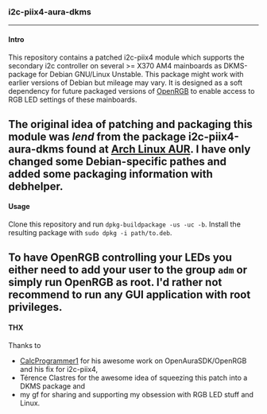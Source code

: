 ### i2c-piix4-aura-dkms
---
#### Intro
This repository contains a patched i2c-piix4 module which supports the secondary i2c controller on several >= X370 AM4 mainboards as DKMS-package for Debian GNU/Linux Unstable. This package might work with earlier versions of Debian but mileage may vary. It is designed as a soft dependency for future packaged versions of [OpenRGB](https://gitlab.com/CalcProgrammer1/OpenRGB) to enable access to RGB LED settings of these mainboards.

The original idea of patching and packaging this module was *lend* from the package i2c-piix4-aura-dkms found at [Arch Linux AUR](https://aur.archlinux.org/packages/i2c-piix4-aura-dkms). I have only changed some Debian-specific pathes and added some packaging information with debhelper.
---
#### Usage
Clone this repository and run `dpkg-buildpackage -us -uc -b`. Install the resulting package with `sudo dpkg -i path/to.deb`.

To have OpenRGB controlling your LEDs you either need to add your user to the group `adm` or simply run OpenRGB as root. I'd rather not recommend to run any GUI application with root privileges.
---
#### THX
Thanks to 
- [CalcProgrammer1](https://gitlab.com/CalcProgrammer1) for his awesome work on OpenAuraSDK/OpenRGB and his fix for i2c-piix4,
- Térence Clastres for the awesome idea of squeezing this patch into a DKMS package and
- my gf for sharing and supporting my obsession with RGB LED stuff and Linux.